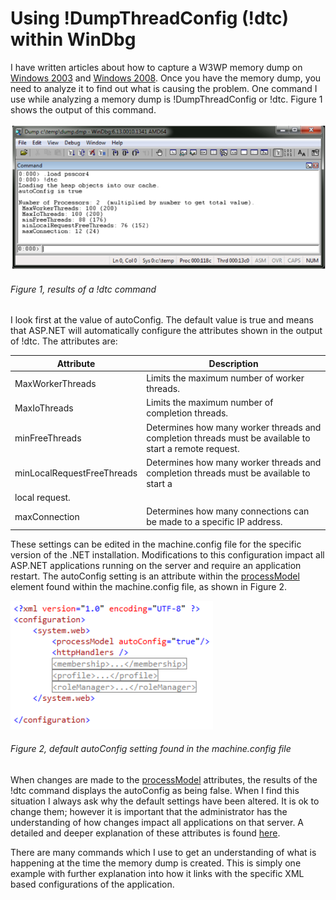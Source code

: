 # Using !DumpThreadConfig (!dtc) within WinDbg

I have written articles about how to capture a W3WP memory dump on [Windows 2003][LINK1] and [Windows 2008][LINK2].  Once you have the memory dump, you need to analyze it to find out what is causing the problem.  One command I use while analyzing a memory dump is !DumpThreadConfig or !dtc.  Figure 1 shows the output of this command.

![results of a !dtc command][FIGURE1]
###### Figure 1, results of a !dtc command

I look first at the value of autoConfig.  The default value is true and means that ASP.NET will automatically configure the attributes shown in the output of !dtc.  The attributes are:

| Attribute | Description |
| --------- | ----------- |
| MaxWorkerThreads | Limits the maximum number of worker threads. |
| MaxIoThreads | Limits the maximum number of completion threads. |
| minFreeThreads | Determines how many worker threads and completion threads must be available to start a remote request. |
| minLocalRequestFreeThreads | Determines how many worker threads and completion threads must be available to start a
local request. |
| maxConnection | Determines how many connections can be made to a specific IP address. |

These settings can be edited in the machine.config file for the specific version of the .NET installation.  Modifications to this configuration impact all ASP.NET applications running on the server and require an application restart. The autoConfig setting is an attribute within the [processModel][LINK3] element found within the machine.config file, as shown in Figure 2.

![default autoConfig setting found in the machine.config file][FIGURE2]
###### Figure 2, default autoConfig setting found in the machine.config file

When changes are made to the [processModel][LINK3] attributes, the results of the !dtc command displays the autoConfig as being false.  When I find this situation I always ask why the default settings have been altered.  It is ok to change them; however it is important that the administrator has the understanding of how changes impact all applications on that server.  A detailed and deeper explanation of these attributes is found [here][LINK4].

There are many commands which I use to get an understanding of what is happening at the time the memory dump is created.  This is simply one example with further explanation into how it links with the specific XML based configurations of the application.

[LINK1]: ../2011/2011-12-creating-a-w3wp-memory-dump-on-windows-server-2003.md
[LINK2]: 2012/2012-02-creating-a-w3wp-memory-dump-on-windows-server-2008-r2.md
[LINK3]: http://msdn.microsoft.com/en-us/library/vstudio/7w2sway1(v=vs.100).aspx
[LINK4]: http://support.microsoft.com/kb/821268/en-us

[FIGURE1]: ../images/2012/msdn-0149.png "Figure 1, results of a !dtc command"
[FIGURE2]: ../images/2012/msdn-0150.png "Figure 2, default autoConfig setting found in the machine.config file"
